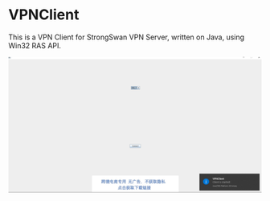 # VPNClient
This is a VPN Client for StrongSwan VPN Server, written on Java, using Win32 RAS API.
<p><img src="https://github.com/trimblen/TrimblenImgs/blob/master/scr_vpn.png?raw=true"></img></p>
